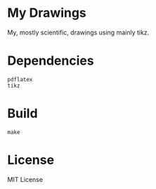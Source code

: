 # My Drawings
My, mostly scientific, drawings using mainly tikz.

# Dependencies

```
pdflatex
tikz
```

# Build

```
make 
```


# License

MIT License

